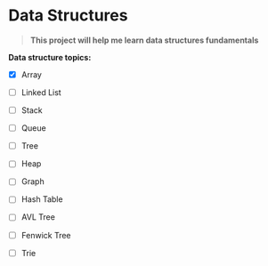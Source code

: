 # Data Structures

> **This project will help me learn data structures fundamentals**

**Data structure topics:**
- [x] Array
- [ ] Linked List
- [ ] Stack
- [ ] Queue
- [ ] Tree
- [ ] Heap
- [ ] Graph
- [ ] Hash Table
- [ ] AVL Tree
- [ ] Fenwick Tree
- [ ] Trie

